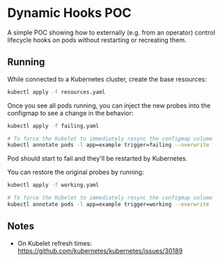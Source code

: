 # Dynamic Hooks POC

A simple POC showing how to externally (e.g. from an operator) control lifecycle hooks on pods without restarting or recreating them.

## Running

While connected to a Kubernetes cluster, create the base resources:

```bash
kubectl apply -f resources.yaml
```

Once you see all pods running, you can inject the new probes into the configmap to see a change in the behavior:

```bash
kubectl apply -f failing.yaml

# To force the Kubelet to immediately resync the configmap volume
kubectl annotate pods -l app=example trigger=failing --overwrite
```

Pod should start to fail and they'll be restarted by Kubernetes.

You can restore the original probes by running:

```bash
kubectl apply -f working.yaml

# To force the Kubelet to immediately resync the configmap volume
kubectl annotate pods -l app=example trigger=working --overwrite
```

## Notes

- On Kubelet refresh times: https://github.com/kubernetes/kubernetes/issues/30189

